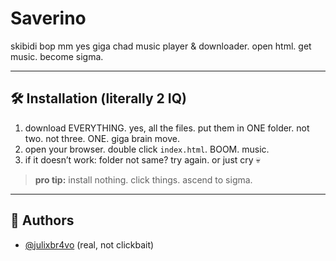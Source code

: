 
# Saverino

skibidi bop mm yes giga chad music player & downloader. open html. get music. become sigma.

---

## 🛠️ Installation (literally 2 IQ)

1. download EVERYTHING. yes, all the files. put them in ONE folder. not two. not three. ONE. giga brain move.
2. open your browser. double click `index.html`. BOOM. music.
3. if it doesn’t work: folder not same? try again. or just cry 💀

> **pro tip:** install nothing. click things. ascend to sigma.

---

## 🧠 Authors

- [@julixbr4vo](https://www.github.com/julixbr4vo) (real, not clickbait)

